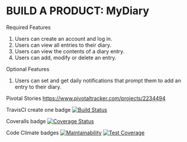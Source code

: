 # BUILD A PRODUCT: MyDiary
Required Features
1. Users can create an account and log in.
2. Users can view all entries to their diary.
3. Users can view the contents of a diary entry.
4. Users can add, modify or delete an entry.

Optional Features
1. Users can set and get daily notifications that prompt them to add an entry to their diary.

Pivotal Stories https://www.pivotaltracker.com/projects/2234494

TravisCI create one badge
[![Build Status](https://travis-ci.com/okezieobi/my-diary.svg?branch=ft-create-one-entry-%23162879593)](https://travis-ci.com/okezieobi/my-diary)

Coveralls badge
[![Coverage Status](https://coveralls.io/repos/github/okezieobi/my-diary/badge.svg?branch=ch-Development-%23162871744)](https://coveralls.io/github/okezieobi/my-diary?branch=ch-Development-%23162871744)

Code Climate badges
[![Maintainability](https://api.codeclimate.com/v1/badges/797765550a7f9efddba5/maintainability)](https://codeclimate.com/github/okezieobi/my-diary/maintainability) 
[![Test Coverage](https://api.codeclimate.com/v1/badges/797765550a7f9efddba5/test_coverage)](https://codeclimate.com/github/okezieobi/my-diary/test_coverage)
